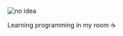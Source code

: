 ![no idea](https://github.com/arthursemh/arthursemh/blob/main/pixel-art.gif)

Learning programming in my room ☕